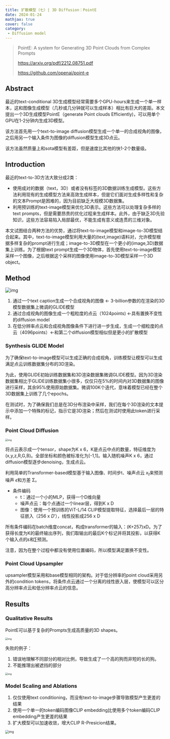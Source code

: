 ```yaml
---
title: 扩散模型（七）| 3D Diffusion：PointE
date: 2024-01-24
mathjax: true
cover: false
category:
 - Diffusion model
---
```


> PointE: A system for Generating 3D Point Clouds from Complex Prompts
>
> https://arxiv.org/pdf/2212.08751.pdf
>
> https://github.com/openai/point-e

## Abstract

最近的text-conditional 3D生成模型经常需要多个GPU-hours来生成一个单一样本，这和图像生成模型（几秒或几分钟就可以生成样本）相比有巨大的差距。本文提出一个3D生成模型PointE（generate Point clouds Efficiently)，可以用单个GPU在1-2分钟内生成3D模型。

该方法首先用一个text-to-image diffusion模型生成一个单一的合成视角的图像，之后用另一个输入条件为图像的diffusion模型生成3D点云。

该方法虽然质量上和sota模型有差距，但是速度比其他的快1-2个数量级。

## Introduction

最近的text-to-3D方法大致分成2类：

- 使用成对的数据（text，3D）或者没有标签的3D数据训练生成模型。这些方法利用现有的生成模型方法来高效生成样本，但是它们面对生成多样性和复杂的文本Prompt是困难的，因为目前缺乏大规模3D数据集。
- 利用预训练的text-image模型来优化3D表示。这些方法可以处理复杂多样的text prompts，但是需要昂贵的优化过程来生成样本。此外，由于缺乏3D先验知识，这些方法容易陷入局部最优，不能生成有意义或连贯的三维对象。

本文试图结合两种方法的优势，通过将text-to-image模型和image-to-3D模型结合起来。其中，text-to-image模型利用大量的(text,image)语料对，允许模型根据多样复杂的prompt进行生成；image-to-3D模型在一个更小的(image,3D)数据集上训练。为了根据text prompt生成一个3D物体，首先使用text-to-image模型采样一个图像，之后根据这个采样的图像使用image-to-3D模型采样一个3D object。

## Method

![img](https://lichtung612.eos-beijing-1.cmecloud.cn/2024/7-diffusion-models/0.jpg)

1. 通过一个text caption生成一个合成视角的图像 <- 3-billion参数的在渲染的3D模型数据集上微调的GLIDE模型
2. 通过合成视角的图像生成一个粗粒度的点云（1024points) <-具有置换不变性的diffusion model
3. 在低分辨率点云和合成视角图像条件下进行进一步生成，生成一个细粒度的点云（4096points）<-和第二个diffusion模型相似但是更小的扩散模型

### Synthesis GLIDE Model

为了确保text-to-image模型可以生成正确的合成视角，训练模型让模型可以生成满足点云训练数据集分布的3D渲染。

为此，使用GLIDE初始训练数据集和3D渲染数据集微调GLIDE模型。因为3D渲染数据集相比于GLIDE训练数据集小很多，仅仅只在5%的时间内对3D数据集的图像进行采样，其余95%使用原始数据集。微调100K个迭代，意味着模型已经在整个3D数据集上训练了几个epochs。

在测试时，为了确保我们总是在3D分布渲染中采样，我们在每个3D渲染的文本提示中添加一个特殊的标记，指示它是3D渲染；然后在测试时使用此token进行采样。

### Point Cloud Diffusion

<img src="https://lichtung612.eos-beijing-1.cmecloud.cn/2024/7-diffusion-models/1.jpg" alt="img" style="zoom:50%;" />

将点云表示成一个tensor，shape为K x 6，K是点云中点的数量，特征维度为(x,y,z,R,G,B)。全部坐标和颜色被标准化为[-1,1]。输入随机噪声K x 6，通过diffusion模型逐步denoising，生成点云。

利用简单的Transformer-based模型基于输入图像、时间步t、噪声点云 $x_t$来预测噪声 $\epsilon$和方差 Σ。 

- 条件编码
  - t：通过一个小的MLP，获得一个D维向量
  - 噪声点云：每个点通过一个linear层，得到K x D
  - 图像：使用一个预训练的ViT-L/14 CLIP模型提取特征，选择最后一层的特征嵌入（256 x $D'$），线性投影成256 x D

所有条件编码在batch维度concat，构成transformer的输入：(K+257)xD。为了获得长度为K的最终输出序列，我们取输出的最后K个标记并将其投影，以获得K个输入点的ε和∑预测。

注意，因为在整个过程中都没有使用位置编码，所以模型满足置换不变性。

### Point Cloud Upsampler

upsampler模型采用和base模型相同的架构。对于低分辨率的point cloud采用另外的condition tokens，将条件点云通过一个分离的线性嵌入层，使模型可以区分高分辨率点云和低分辨率点云的信息。

## Results

### Qualitative Results

PointE可以基于复杂的Prompts生成高质量的3D shapes。

<img src="https://lichtung612.eos-beijing-1.cmecloud.cn/2024/7-diffusion-models/2.jpg" alt="img" style="zoom:50%;" />

失败的例子：

1. 错误地理解不同部分的相对比例，导致生成了一个高的狗而非短的长的狗。
2. 不能推理出被遮挡的部分

<img src="https://lichtung612.eos-beijing-1.cmecloud.cn/2024/7-diffusion-models/3.jpg" alt="img" style="zoom:50%;" />

### Model Scaling and Ablations

1. 仅仅使用text conditioning，而没有text-to-image步骤导致模型产生更差的结果
2. 使用一个单一的token编码图像CLIP embedding比使用多个token编码CLIP embedding产生更差的结果
3. 扩大模型可以加速收敛，增大CLIP R-Presicion结果。

<img src="https://lichtung612.eos-beijing-1.cmecloud.cn/2024/7-diffusion-models/4.jpg" alt="img" style="zoom:67%;" />